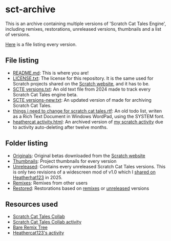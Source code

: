 # sct-archive
This is an archive containing multiple versions of 'Scratch Cat Tales Engine', including remixes, restorations, unreleased versions, thumbnails and a list of versions.

[Here](https://github.com/heathercat123/sct-archive/blob/master/SCTE%20versions-new.txt) is a file listing every version.

## File listing
- [README.md](https://github.com/heathercat123/sct-archive/blob/master/README.md): This is where you are!
- [LICENSE.txt](https://github.com/heathercat123/sct-archive/blob/master/LICENSE.txt): The license for this repository. It is the same used for Scratch projects shared on the [Scratch website](https://scratch.mit.edu), and it has to be.
- [SCTE versions.txt](https://github.com/heathercat123/sct-archive/blob/master/SCTE%20versions.txt): An old text file from 2024 made to track every Scratch Cat Tales engine beta.
- [SCTE versions-new.txt](https://github.com/heathercat123/sct-archive/blob/master/SCTE%20versions-new.txt): An updated version of <SCTE versions.txt> made for archiving Scratch Cat Tales.
- [things i need to change for scratch cat tales.rtf](https://github.com/heathercat123/sct-archive/blob/master/things%20i%20need%20to%20change%20for%20scratch%20cat%20tales.rtf): An old todo list, writen as a Rich Text Document in Windows WordPad, using the SYSTEM font.
- [heathercat activity.html](https://github.com/heathercat123/sct-archive/blob/master/heathercat%20activity.html): An archived version of [my scratch activity](https://scratch.mit.edu/messages/ajax/user-activity/?user=Heathercat123) due to activity auto-deleting after twelve months.

## Folder listing
- [Originals](https://github.com/heathercat123/sct-archive/blob/master/Originals/): Original betas downloaded from the [Scratch website](https://scratch.mit.edu)
- [Thumbnails](https://github.com/heathercat123/sct-archive/blob/master/Thumbnails/): Project thumbnails for every version
- [Unreleased](https://github.com/heathercat123/sct-archive/blob/master/Unreleased/): Contains every unreleased Scratch Cat Tales versions. This is only two revisions of a widescreen mod of v1.0 which I [shared on Heatherhat123](https://scratch.mit.edu/projects/1129394729/) in 2025.
- [Remixes](https://github.com/heathercat123/sct-archive/blob/master/Remixes/): Remixes from other users
- [Restored](https://github.com/heathercat123/sct-archive/blob/master/Restored/): Restorations based on [remixes](https://github.com/heathercat123/sct-archive/blob/master/Remixes/) or [unreleased](https://github.com/heathercat123/sct-archive/blob/master/Unreleased/) versions

## Resources used
- [Scratch Cat Tales Collab](https://scratch.mit.edu/studios/33429317/)
- [Scratch Cat Tales Collab activity](https://scratch.mit.edu/studios/33429317/activity)
- [Bare Remix Tree](https://scratch.mit.edu/projects/670082084/remixtree/bare/)
- [Heathercat123's activity](https://scratch.mit.edu/messages/ajax/user-activity/?user=Heathercat123)
